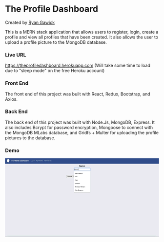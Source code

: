 # The Profile Dashboard

Created by [Ryan Gawick](https://github.com/rgawick)

This is a MERN stack application that allows users to register, login, create a profile and view all profiles that have been created. It also allows the user to upload a profile picture to the MongoDB database.

### Live URL ###

https://theprofiledashboard.herokuapp.com
(Will take some time to load due to "sleep mode" on the free Heroku account)

### Front End ###

The front end of this project was built with React, Redux, Bootstrap, and Axios.

### Back End ###

The back end of this project was built with Node.Js, MongoDB, Express. It also includes Bcrypt for password encryption, Mongoose to connect with the MongoDB MLabs database, and Gridfs + Multer for uploading the profile pictures to the database.

### Demo ###

![Profile Creation](https://github.com/rgawick/Profile-Dashboard/blob/master/profile_dashboard.gif)
